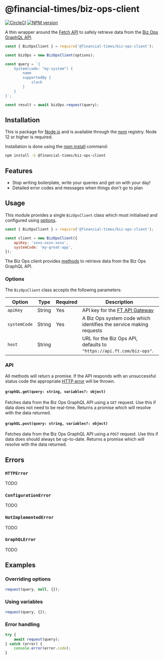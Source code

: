 # @financial-times/biz-ops-client

[![CircleCI](https://img.shields.io/circleci/project/github/Financial-Times/biz-ops-client/master.svg)](https://circleci.com/gh/Financial-Times/biz-ops-client) [![NPM version](https://img.shields.io/npm/v/@financial-times/biz-ops-client.svg)](https://www.npmjs.com/package/@financial-times/biz-ops-client)

A thin wrapper around the [Fetch API][1] to safely retrieve data from the [Biz Ops GraphQL API][2].

```js
const { BizOpsClient } = require('@financial-times/biz-ops-client');

const bizOps = new BizOpsClient(options);

const query = `{
	System(code: "my-system") {
		name
		supportedBy {
			slack
		}
	}
}`;

const result = await bizOps.request(query);
```

[1]: https://developer.mozilla.org/en-US/docs/Web/API/Fetch_API
[2]: https://biz-ops.in.ft.com/api-explorer

## Installation

This is package for [Node.js] and is available through the [npm] registry. Node 12 or higher is required.

Installation is done using the [npm install] command:

```bash
npm install -S @financial-times/biz-ops-client
```

[node.js]: https://nodejs.org/
[npm]: http://npmjs.com/
[npm install]: https://docs.npmjs.com/getting-started/installing-npm-packages-locally

## Features

-   Stop writing boilerplate, write your queries and get on with your day!
-   Detailed error codes and messages when things don't go to plan

## Usage

This module provides a single `BizOpsClient` class which must initialised and configured using [options](#options).

```js
const { BizOpsClient } = require('@financial-times/biz-ops-client');

const client = new BizOpsClient({
	apiKey: 'xxxx-xxxx-xxxx',
	systemCode: 'my-great-app',
});
```

The Biz Ops client provides [methods](#api) to retrieve data from the Biz Ops GraphQL API.

### Options

The `BizOpsClient` class accepts the following parameters:

| Option       | Type   | Required | Description                                                          |
| ------------ | ------ | -------- | -------------------------------------------------------------------- |
| `apiKey`     | String | Yes      | API key for the [FT API Gateway](http://developer.ft.com)            |
| `systemCode` | String | Yes      | A Biz Ops system code which identifies the service making requests   |
| `host`       | String |          | URL for the Biz Ops API, defaults to `"https://api.ft.com/biz-ops"`. |

### API

All methods will return a promise. If the API responds with an unsuccessful status code the appropriate [HTTP error](https://www.npmjs.com/package/http-errors) will be thrown.

#### `graphQL.get(query: string, variables?: object)`

Fetches data from the Biz Ops GraphQL API using a `GET` request. Use this if data does not need to be real-time. Returns a promise which will resolve with the data returned.

#### `graphQL.post(query: string, variables?: object)`

Fetches data from the Biz Ops GraphQL API using a `POST` request. Use this if data does should always be up-to-date. Returns a promise which will resolve with the data returned.

## Errors

### `HTTPError`

TODO

### `ConfigurationError`

TODO

### `NotImplementedError`

TODO

### `GraphQLError`

TODO

## Examples

### Overriding options

```js
request(query, null, {});
```

### Using variables

```js
request(query, {});
```

### Error handling

```js
try {
	await request(query);
} catch (error) {
	console.error(error.code);
}
```

